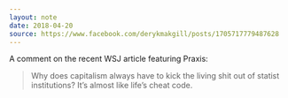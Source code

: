 ```yaml
---
layout: note
date: 2018-04-20
source: https://www.facebook.com/derykmakgill/posts/1705717779487628
---
```


A comment on the recent WSJ article featuring Praxis:

>Why does capitalism always have to kick the living shit out of statist institutions? It’s almost like life’s cheat code.
